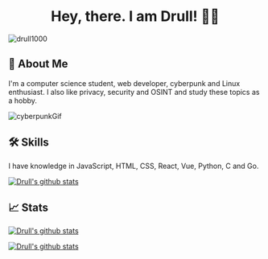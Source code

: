 
<h1 align="center">Hey, there. I am Drull! 👋🤖</h1>
<p align="left"> <img src="https://komarev.com/ghpvc/?username=drull1000&label=Profile%20views&color=0e75b6&style=flat" alt="drull1000" /> </p>

## 🚀 About Me
I'm a computer science student, web developer, cyberpunk and Linux enthusiast. I also like privacy, security and OSINT and study these topics as a hobby.

![cyberpunkGif](https://giffiles.alphacoders.com/211/211931.gif)
## 🛠 Skills

I have knowledge in JavaScript, HTML, CSS, React, Vue, Python, C and Go. 

[![Drull's github stats](https://github-readme-stats.vercel.app/api/top-langs?username=drull1000&show_icons=true&locale=en&layout=compact)](https://github.com/anuraghazra/github-readme-stats)

## 📈 Stats
[![Drull's github stats](https://github-readme-stats.vercel.app/api?username=drull1000&count_private=true&show_icons=true)](https://github.com/anuraghazra/github-readme-stats)

[![Drull's github stats](https://github-readme-streak-stats.herokuapp.com/?user=drull1000&)](https://github.com/anuraghazra/github-readme-stats)




